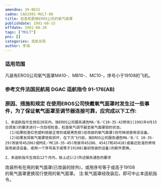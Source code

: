 ```yaml
---
amendno: 39-0631  
cadno: CAD1991-MULT-08  
title: 检查和更换EROS公司的氧气面罩  
publishdate: 1991-08-15  
effdate: 1991-08-20  
tags: ["MULT"]  
pns: []  
categories: 民航总局  
author: 李海  
---
```

  
### 适用范围  
凡装有EROS公司氧气面罩MA10-、MB10-、MC10-，序号小于19108的飞机。  
  
<!--more-->  
### 参考文件法国民航局 DGAC 适航指令 91-176(AB)  
  
### 原因、措施和规定     在使用EROS公司快戴氧气面罩时发生过一些事件，为了保证氧气面罩至调节器连接可靠，应完成以下工作:  
    1、本适航指令生效后20天内，按EROS公司服务通告MA／B／C10-35-42修改1(1991年4月15日颁发)的要求进行一次目视检查，检查氧气调节器至氧气面罩锁的状态。  
      (1)如果检查红色塑料锁是正常的或是黑色锁(经改装的氧气面罩)则可继续使用该设备。  
      (2)如果发现氧气面罩锁有损坏，在下次飞行前，按EROS公司服务通告MA／B／C 10-35-29(改装号45286)或MSE／MC10-35-45(改装号45286、45417和45418)或最近批准的修改版改装该设备，或用一个序号高于或等于19108(最初改装的设备)的新件更换。  
  
    2、本适航指令生效后12个月内，按上述1(2)所述服务通告的要求  
      
改装所有在用的氧气面罩(已改装的除外)，或用序号等于或高于19108  
的氧气面罩更换现行使用的氧气面罩。 注:氧气面罩经改装后，即可中止本适航指令。  

